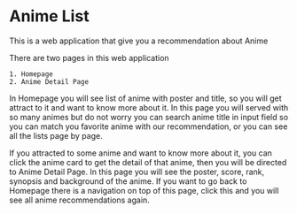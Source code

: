 
# Anime List

This is a web application that give you a recommendation about Anime

There are two pages in this web application

    1. Homepage
    2. Anime Detail Page


In Homepage you will see list of anime with poster and title, so you will get attract to it and want to know more about it. In this page you will served with so many animes but do not worry you can search anime title in input field so you can match you favorite anime with our recommendation, or you can see all the lists page by page.

If you attracted to some anime and want to know more about it, you can click the anime card to get the detail of that anime, then you will be directed to Anime Detail Page. In this page you will see the poster, score, rank, synopsis and background of the anime. If you want to go back to Homepage there is a navigation on top of this page, click this and you will see all anime recommendations again.
